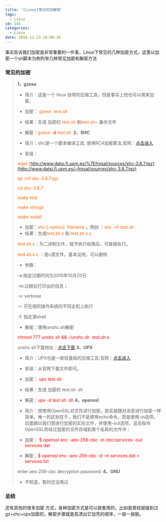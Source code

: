 ```yaml
---
title: '[Linux]常见的加解密'
tags:
  - Linux
id: 145
categories:
  - Linux
date: 2016-12-23 18:00:16
---
```


事实告诉我们加密是非常重要的一件事，Linux下常见的几种加密方式。这里以加密一个sh脚本为例列举几种常见加密和解密方法

### 常见的加密

> **1、gzexe**> 
> 
> *   简介：这是一个 linux 自带的压缩工具，但是事实上他也可以用来加密。
> *   加密：<span style="color: #ff6600;"> gzexe  test.sh</span>
> *   结果：生成 加密的<span style="color: #ff6600;"> test.sh</span> 和<span style="color: #ff6600;">test.sh~</span> 备份文件
> *   解密：<span style="color: #ff6600;">gzexe <span style="color: #ff0000;">-d</span> test.sh </span>
> **2、SHC**> 
> 
> *   简介：shc是一个脚本编译工具, 使用RC4加密算法,官网：[点击进入](http://www.datsi.fi.upm.es/)
> *   安装：> 
> <span style="color: #ff6600;">wget [http://www.datsi.fi.upm.es/%7Efrosal/sources/shc-3.8.7.tgz](http://www.datsi.fi.upm.es/~frosal/sources/shc-3.8.7.tgz)</span>> 
> <span style="color: #ff6600;"> tar vxf shc-3.8.7.tgz</span>> 
> <span style="color: #ff6600;"> cd shc-3.8.7</span>> 
> <span style="color: #ff6600;"> make test</span>> 
> <span style="color: #ff6600;"> make strings</span>> 
> <span style="color: #ff6600;"> make install</span>
> *   加密：<span style="color: #ff6600;">shc [-option]  filename</span> 。例如 ：<span style="color: #ff6600;">shc -vf test.sh</span>
> *   结果：生成<span style="color: #ff6600;">test.sh.x</span> 和 <span style="color: #ff6600;">test.sh.x.c</span>> 
> <span style="color: #ff6600;">test.sh.x</span>：为二进制文件，赋予执行权限后，可直接执行。> 
> <span style="color: #ff6600;">test.sh.x.c</span> ：是c源文件。基本没用，可以删除
> *   参数：> 
> -e:指定过期时间为2010年10月20日> 
> -m:过期后打印出的信息；> 
> -v: verbose> 
> -r: 可在相同操作系统的不同主机上执行> 
> -f: 指定源shell
> *   解密：使用unshc.sh解密> 
> <span style="color: #ff0000;">chmod 777 unshc.sh &amp;&amp; ./unshc.sh  test.sh.x</span>> 
> unshc.sh下载地址：[点击下载](http://pan.codexz.cn/sh/unshc.sh)
> **3、UPX**> 
> 
> *   简介：UPX也是一款轻量级的压缩工具;官网：[点击进入](https://upx.github.io/)
> *   安装：从官网下载文件即可。
> *   加密： <span style="color: #ff0000;">upx test.sh</span>
> *   结果：生成 加密的 test.sh .sh
> *   解密：<span style="color: #ff0000;">upx -d test.sh .sh</span>
> **4、openssl**> 
> 
> *   简介：想使用OpenSSL对文件进行加密，其实就跟对消息进行加密一样简单。唯一的区别在于，我们不是使用echo命令，而是使用-in选项，后面跟以我们想进行加密的实际文件，并使用-out选项，这会指令OpenSSL将经过加密的文件存储到某个名称的文件中：
> *   加密： <span style="color: #ff0000;">$ openssl enc -aes-256-cbc -in /etc/services -out services.dat</span>
> *   解密：<span style="color: #ff0000;"><span style="color: #ff0000;">$ openssl enc -aes-256-cbc -d -in services.dat &gt; services.txt> 
> </span>enter aes-256-cbc decryption password:</span>
> **4、GNU**> 
> 
> *   不知道，暂时还没用过

### 总结

还有其他的很多加密 方式，各种加密方式是可以嵌套用的，比如我曾经就碰到过 gz+shc+upx加密的，解密步骤就是高清出它加壳的顺序，一层一层脱。